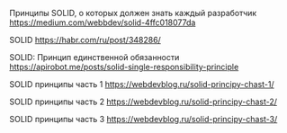 Принципы SOLID, о которых должен знать каждый разработчик
https://medium.com/webbdev/solid-4ffc018077da

SOLID
https://habr.com/ru/post/348286/

SOLID: Принцип единственной обязанности
https://apirobot.me/posts/solid-single-responsibility-principle

SOLID принципы часть 1
https://webdevblog.ru/solid-principy-chast-1/

SOLID принципы часть 2
https://webdevblog.ru/solid-principy-chast-2/

SOLID принципы часть 3
https://webdevblog.ru/solid-principy-chast-3/